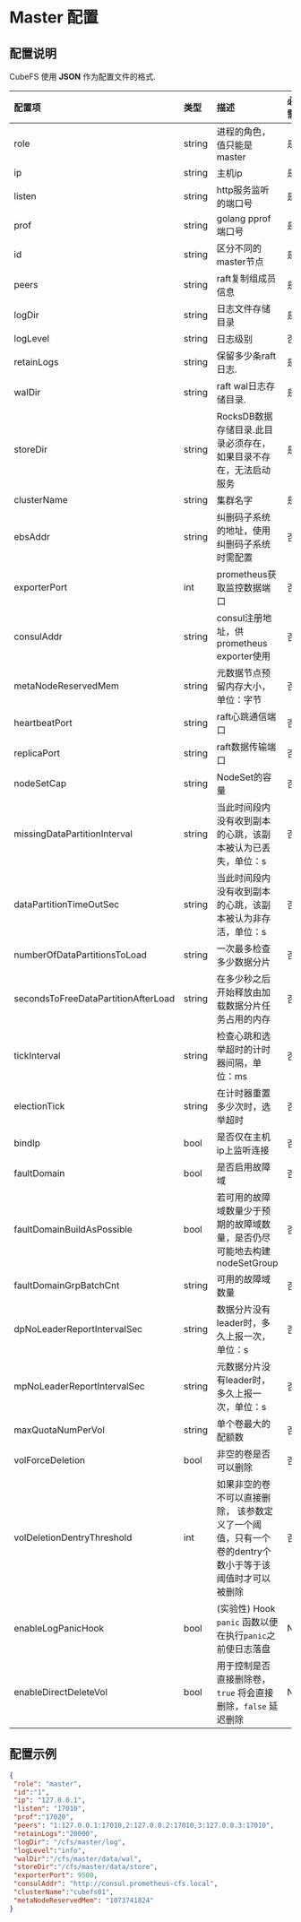 # Master 配置
## 配置说明

CubeFS 使用 **JSON** 作为配置文件的格式.

| 配置项                              | 类型   | 描述                                                                                                  | 必需 | 默认值     |
| :---------------------------------- | :----- | :---------------------------------------------------------------------------------------------------- | :--- | :--------- |
| role                                | string | 进程的角色，值只能是 master                                                                           | 是   |            |
| ip                                  | string | 主机ip                                                                                                | 是   |            |
| listen                              | string | http服务监听的端口号                                                                                  | 是   |            |
| prof                                | string | golang pprof 端口号                                                                                   | 是   |            |
| id                                  | string | 区分不同的master节点                                                                                  | 是   |            |
| peers                               | string | raft复制组成员信息                                                                                    | 是   |            |
| logDir                              | string | 日志文件存储目录                                                                                      | 是   |            |
| logLevel                            | string | 日志级别                                                                                              | 否   | error      |
| retainLogs                          | string | 保留多少条raft日志.                                                                                   | 是   |            |
| walDir                              | string | raft wal日志存储目录.                                                                                 | 是   |            |
| storeDir                            | string | RocksDB数据存储目录.此目录必须存在，如果目录不存在，无法启动服务                                      | 是   |            |
| clusterName                         | string | 集群名字                                                                                              | 是   |            |
| ebsAddr                             | string | 纠删码子系统的地址，使用纠删码子系统时需配置                                                          | 否   |            |
| exporterPort                        | int    | prometheus获取监控数据端口                                                                            | 否   |            |
| consulAddr                          | string | consul注册地址，供prometheus exporter使用                                                             | 否   |            |
| metaNodeReservedMem                 | string | 元数据节点预留内存大小，单位：字节                                                                    | 否   | 1073741824 |
| heartbeatPort                       | string | raft心跳通信端口                                                                                      | 否   | 5901       |
| replicaPort                         | string | raft数据传输端口                                                                                      | 否   | 5902       |
| nodeSetCap                          | string | NodeSet的容量                                                                                         | 否   | 18         |
| missingDataPartitionInterval        | string | 当此时间段内没有收到副本的心跳，该副本被认为已丢失，单位：s                                           | 否   | 24h        |
| dataPartitionTimeOutSec             | string | 当此时间段内没有收到副本的心跳，该副本被认为非存活，单位：s                                           | 否   | 10min      |
| numberOfDataPartitionsToLoad        | string | 一次最多检查多少数据分片                                                                              | 否   | 40         |
| secondsToFreeDataPartitionAfterLoad | string | 在多少秒之后开始释放由加载数据分片任务占用的内存                                                      | 否   | 300        |
| tickInterval                        | string | 检查心跳和选举超时的计时器间隔，单位：ms                                                              | 否   | 500        |
| electionTick                        | string | 在计时器重置多少次时，选举超时                                                                        | 否   | 5          |
| bindIp                              | bool   | 是否仅在主机ip上监听连接                                                                              | 否   | false      |
| faultDomain                         | bool   | 是否启用故障域                                                                                        | 否   | false      |
| faultDomainBuildAsPossible          | bool   | 若可用的故障域数量少于预期的故障域数量，是否仍尽可能地去构建nodeSetGroup                              | 否   | false      |
| faultDomainGrpBatchCnt              | string | 可用的故障域数量                                                                                      | 否   | 3          |
| dpNoLeaderReportIntervalSec         | string | 数据分片没有leader时，多久上报一次，单位：s                                                           | 否   | 60         |
| mpNoLeaderReportIntervalSec         | string | 元数据分片没有leader时，多久上报一次，单位：s                                                         | 否   | 60         |
| maxQuotaNumPerVol                   | string | 单个卷最大的配额数                                                                                    | 否   | 100        |
| volForceDeletion                    | bool   | 非空的卷是否可以删除                                                                                  | 否   | true       |
| volDeletionDentryThreshold          | int    | 如果非空的卷不可以直接删除， 该参数定义了一个阈值，只有一个卷的dentry个数小于等于该阈值时才可以被删除 | 否   | 0          |
| enableLogPanicHook                  | bool   | (实验性) Hook `panic` 函数以便在执行`panic`之前使日志落盘                                             | No   | false      |
| enableDirectDeleteVol               | bool   | 用于控制是否直接删除卷，`true` 将会直接删除，`false` 延迟删除                                         | No   | true       |

## 配置示例

``` json
{
 "role": "master",
 "id":"1",
 "ip": "127.0.0.1",
 "listen": "17010",
 "prof":"17020",
 "peers": "1:127.0.0.1:17010,2:127.0.0.2:17010,3:127.0.0.3:17010",
 "retainLogs":"20000",
 "logDir": "/cfs/master/log",
 "logLevel":"info",
 "walDir":"/cfs/master/data/wal",
 "storeDir":"/cfs/master/data/store",
 "exporterPort": 9500,
 "consulAddr": "http://consul.prometheus-cfs.local",
 "clusterName":"cubefs01",
 "metaNodeReservedMem": "1073741824"
}
```